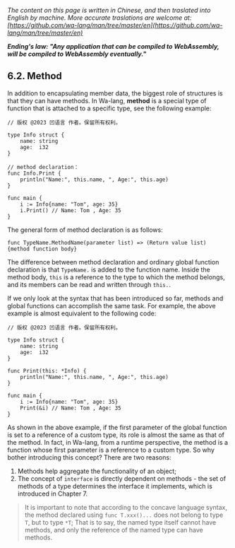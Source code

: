*The content on this page is written in Chinese, and then traslated into English by machine. More accurate traslations are welcome at: [https://github.com/wa-lang/man/tree/master/en](https://github.com/wa-lang/man/tree/master/en)*

***Ending's law: "Any application that can be compiled to WebAssembly, will be compiled to WebAssembly eventually."***

## 6.2. Method

In addition to encapsulating member data, the biggest role of structures is that they can have methods. In Wa-lang, **method** is a special type of function that is attached to a specific type, see the following example:
```wa
// 版权 @2023 凹语言 作者。保留所有权利。

type Info struct {
    name: string
    age:  i32
}

// method declaration：
func Info.Print {
    println("Name:", this.name, ", Age:", this.age)
}

func main {
    i := Info{name: "Tom", age: 35}
    i.Print() // Name: Tom , Age: 35
}
```

The general form of method declaration is as follows:
```wa
func TypeName.MethodName(parameter list) => (Return value list) {method function body}
```

The difference between method declaration and ordinary global function declaration is that `TypeName.` is added to the function name. Inside the method body, `this` is a reference to the type to which the method belongs, and its members can be read and written through `this.`.

If we only look at the syntax that has been introduced so far, methods and global functions can accomplish the same task. For example, the above example is almost equivalent to the following code:
```wa
// 版权 @2023 凹语言 作者。保留所有权利。

type Info struct {
    name: string
    age:  i32
}

func Print(this: *Info) {
    println("Name:", this.name, ", Age:", this.age)
}

func main {
    i := Info{name: "Tom", age: 35}
    Print(&i) // Name: Tom , Age: 35
}
```

As shown in the above example, if the first parameter of the global function is set to a reference of a custom type, its role is almost the same as that of the method. In fact, in Wa-lang, from a runtime perspective, the method is a function whose first parameter is a reference to a custom type. So why bother introducing this concept? There are two reasons:

1. Methods help aggregate the functionality of an object;
1. The concept of `interface` is directly dependent on methods - the set of methods of a type determines the interface it implements, which is introduced in Chapter 7.

> It is important to note that according to the concave language syntax, the method declared using `func T.xxx()...` does not belong to type `T`, but to type `*T`; That is to say, the named type itself cannot have methods, and only the reference of the named type can have methods.